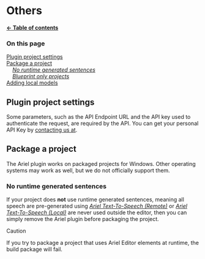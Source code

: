 # Others

**[← Table of contents](../README.md#table-of-contents)**

### On this page

[Plugin project settings](#plugin-project-settings)<br/>
[Package a project](#package-a-project)<br/>
    *[No runtime generated sentences](#no-runtime-generated-sentences)*<br/>
    *[Blueprint only projects](#blueprint-only-projects)*<br/>
[Adding local models](#adding-local-models)<br/>

## Plugin project settings

Some parameters, such as the API Endpoint URL and the API key used to authenticate the request, are required by the API. You can get your personal API Key by [contacting us at](mailto:contact@xandimmersion.com).


## Package a project

The Ariel plugin works on packaged projects for Windows. Other operating systems may work as well, but we do not officially support them.

### No runtime generated sentences

If your project does **not** use runtime generated sentences, meaning all speech are pre-generated using *[Ariel Text-To-Speech (Remote)](../Documentation/API.md/#ariel-remote-class)* or *[Ariel Text-To-Speech (Local)](../Documentation/API.md/#ariel-local-class)* are never used outside the editor, then you can simply remove the Ariel plugin before packaging the project.

> [!CAUTION]
> If you try to package a project that uses Ariel Editor elements at runtime, the build package will fail.
